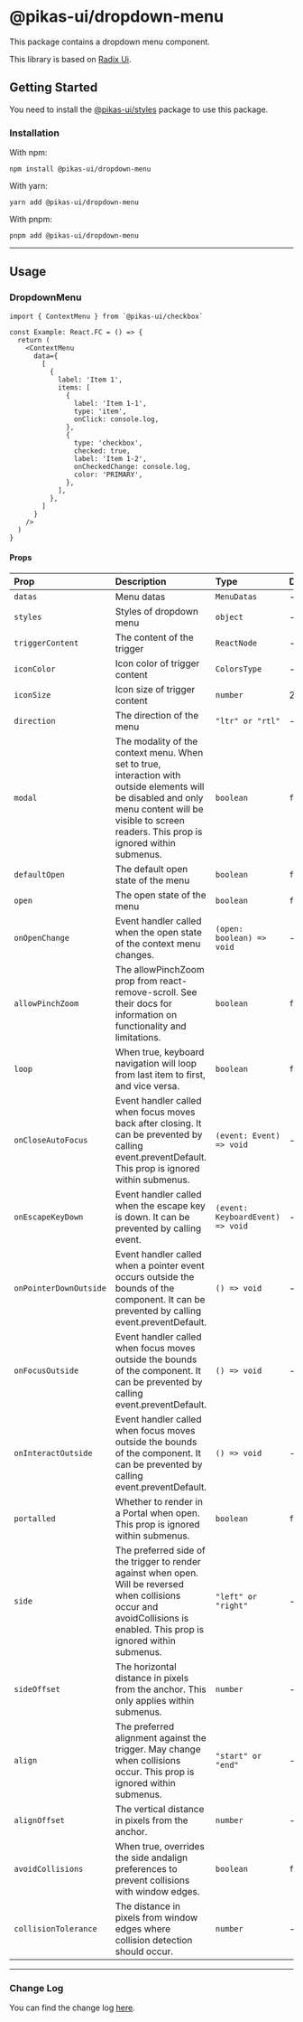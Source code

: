 # @pikas-ui/dropdown-menu

This package contains a dropdown menu component.

This library is based on [Radix Ui](https://www.radix-ui.com/).

## Getting Started

You need to install the [@pikas-ui/styles](../styles/README.md) package to use this package.

### Installation

With npm:

```
npm install @pikas-ui/dropdown-menu
```

With yarn:

```
yarn add @pikas-ui/dropdown-menu
```

With pnpm:

```
pnpm add @pikas-ui/dropdown-menu
```

---
## Usage

### DropdownMenu

```tsx
import { ContextMenu } from `@pikas-ui/checkbox`

const Example: React.FC = () => {
  return (
    <ContextMenu
      data={
        [
          {
            label: 'Item 1',
            items: [
              {
                label: 'Item 1-1',
                type: 'item',
                onClick: console.log,
              },
              {
                type: 'checkbox',
                checked: true,
                label: 'Item 1-2',
                onCheckedChange: console.log,
                color: 'PRIMARY',
              },
            ],
          },
        ]
      }
    />
  )
}
```

#### Props

| Prop                   | Description                                                                                                                                                                                           | Type                             | Default |
| :--------------------- | :---------------------------------------------------------------------------------------------------------------------------------------------------------------------------------------------------- | :------------------------------- | :------ |
| `datas`                | Menu datas                                                                                                                                                                                            | `MenuDatas`                      | -       |
| `styles`               | Styles of dropdown menu                                                                                                                                                                               | `object`                         | -       |
| `triggerContent`       | The content of the trigger                                                                                                                                                                            | `ReactNode`                      | -       |
| `iconColor`            | Icon color of trigger content                                                                                                                                                                         | `ColorsType`                     | -       |
| `iconSize`             | Icon size of trigger content                                                                                                                                                                          | `number`                         | 24      |
| `direction`            | The direction of the menu                                                                                                                                                                             | `"ltr" or "rtl"`                 | -       |
| `modal`                | The modality of the context menu. When set to true, interaction with outside elements will be disabled and only menu content will be visible to screen readers. This prop is ignored within submenus. | `boolean`                        | `false` |
| `defaultOpen`          | The default open state of the menu                                                                                                                                                                    | `boolean`                        | `false` |
| `open`                 | The open state of the menu                                                                                                                                                                            | `boolean`                        | `false` |
| `onOpenChange`         | Event handler called when the open state of the context menu changes.                                                                                                                                 | `(open: boolean) => void`        | -       |
| `allowPinchZoom`       | The allowPinchZoom prop from react-remove-scroll. See their docs for information on functionality and limitations.                                                                                    | `boolean`                        | `false` |
| `loop`                 | When true, keyboard navigation will loop from last item to first, and vice versa.                                                                                                                     | `boolean`                        | `false` |
| `onCloseAutoFocus`     | Event handler called when focus moves back after closing. It can be prevented by calling event.preventDefault. This prop is ignored within submenus.                                                  | `(event: Event) => void`         | -       |
| `onEscapeKeyDown`      | Event handler called when the escape key is down. It can be prevented by calling event.                                                                                                               | `(event: KeyboardEvent) => void` | -       |
| `onPointerDownOutside` | Event handler called when a pointer event occurs outside the bounds of the component. It can be prevented by calling event.preventDefault.                                                            | `() => void`                     | -       |
| `onFocusOutside`       | Event handler called when focus moves outside the bounds of the component. It can be prevented by calling event.preventDefault.                                                                       | `() => void`                     | -       |
| `onInteractOutside`    | Event handler called when focus moves outside the bounds of the component. It can be prevented by calling event.preventDefault.                                                                       | `() => void`                     | -       |
| `portalled`            | Whether to render in a Portal when open. This prop is ignored within submenus.                                                                                                                        | `boolean`                        | `false` |
| `side`                 | The preferred side of the trigger to render against when open. Will be reversed when collisions occur and avoidCollisions is enabled. This prop is ignored within submenus.                           | `"left" or "right"`              | -       |
| `sideOffset`           | The horizontal distance in pixels from the anchor. This only applies within submenus.                                                                                                                 | `number`                         | -       |
| `align`                | The preferred alignment against the trigger. May change when collisions occur. This prop is ignored within submenus.                                                                                  | `"start" or "end"`               | -       |
| `alignOffset`          | The vertical distance in pixels from the anchor.                                                                                                                                                      | `number`                         | -       |
| `avoidCollisions`      | When true, overrides the side andalign preferences to prevent collisions with window edges.                                                                                                           | `boolean`                        | `false` |
| `collisionTolerance`   | The distance in pixels from window edges where collision detection should occur.                                                                                                                      | `number`                         | -       |

---

### Change Log
You can find the change log [here](CHANGELOG.md).